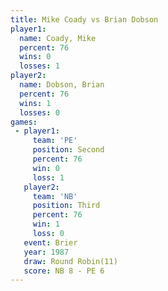 ```yaml
---
title: Mike Coady vs Brian Dobson
player1:             
  name: Coady, Mike  
  percent: 76        
  wins: 0            
  losses: 1          
player2:             
  name: Dobson, Brian
  percent: 76        
  wins: 1            
  losses: 0          
games:
 - player1:          
     team: 'PE'      
     position: Second
     percent: 76     
     win: 0          
     loss: 1         
   player2:         
     team: 'NB'     
     position: Third
     percent: 76    
     win: 1         
     loss: 0        
   event: Brier         
   year: 1987           
   draw: Round Robin(11)
   score: NB 8 - PE 6   
---
```

